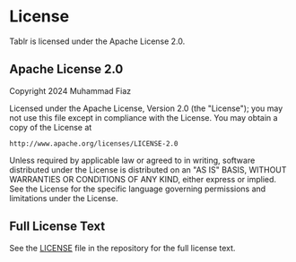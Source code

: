 # License

Tablr is licensed under the Apache License 2.0.

## Apache License 2.0

Copyright 2024 Muhammad Fiaz

Licensed under the Apache License, Version 2.0 (the "License");
you may not use this file except in compliance with the License.
You may obtain a copy of the License at

    http://www.apache.org/licenses/LICENSE-2.0

Unless required by applicable law or agreed to in writing, software
distributed under the License is distributed on an "AS IS" BASIS,
WITHOUT WARRANTIES OR CONDITIONS OF ANY KIND, either express or implied.
See the License for the specific language governing permissions and
limitations under the License.

## Full License Text

See the [LICENSE](https://github.com/muhammad-fiaz/tablr/blob/main/LICENSE) file in the repository for the full license text.
